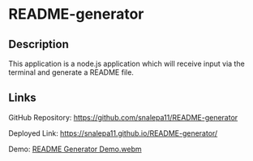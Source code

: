 # README-generator

## Description
This application is a node.js application which will receive input via the terminal and generate a README file.


## Links
GitHub Repository: https://github.com/snalepa11/README-generator

Deployed Link: https://snalepa11.github.io/README-generator/

Demo: [README Generator Demo.webm](https://github.com/snalepa11/README-generator/assets/131091044/da822d01-b685-43e9-b744-3ad83d416f16)


